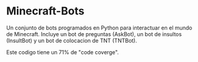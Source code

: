 # Minecraft-Bots

Un conjunto de bots programados en Python para interactuar en el mundo de Minecraft. Incluye un bot de preguntas (AskBot), un bot de insultos (InsultBot) y un bot de colocacion de TNT (TNTBot).

Este codigo tiene un 71% de "code coverge".
